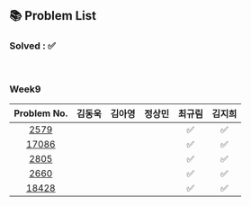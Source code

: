 ## 📚 Problem List 

### Solved : ✅

<br>

### Week9

|Problem No.|김동욱|김아영|정상민|최규림|김지희|
|:-----------:|:-----:|:----:|:----:|:----:|:----:|
|[2579](https://www.acmicpc.net/problem/2579)|   |   |  | ✅ | ✅ |
|[17086](https://www.acmicpc.net/problem/17086)|   |   |  | ✅ | ✅ |
|[2805](https://www.acmicpc.net/problem/2805)|   |   |  | ✅ | ✅ |
|[2660](https://www.acmicpc.net/problem/2660)|   |   |  | ✅ | ✅ |
|[18428](https://www.acmicpc.net/problem/18428)|   |  |  | ✅ | ✅ |

